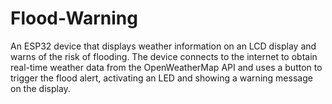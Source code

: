 # Flood-Warning
An ESP32 device that displays weather information on an LCD display and warns of the risk of flooding. The device connects to the internet to obtain real-time weather data from the OpenWeatherMap API and uses a button to trigger the flood alert, activating an LED and showing a warning message on the display.

